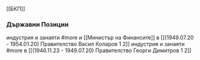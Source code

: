 [[БКП]]

### Държавни Позиции
индустрия и занаяти #more и [[Министър на Финансите]]  в [[(1949.07.20 - 1954.01.20) Правителство Васил Коларов 1 2]]
индустрия и занаяти #more в [[(1946.11.23 - 1949.07.20) Правителство Георги Димитров 1 2]]